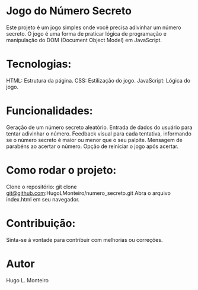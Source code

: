# Jogo do Número Secreto

Este projeto é um jogo simples onde você precisa adivinhar um número secreto. O jogo é uma forma de praticar lógica de programação e manipulação do DOM (Document Object Model) em JavaScript.

# Tecnologias:

HTML: Estrutura da página.
CSS: Estilização do jogo.
JavaScript: Lógica do jogo.

# Funcionalidades:

Geração de um número secreto aleatório.
Entrada de dados do usuário para tentar adivinhar o número.
Feedback visual para cada tentativa, informando se o número secreto é maior ou menor que o seu palpite.
Mensagem de parabéns ao acertar o número.
Opção de reiniciar o jogo após acertar.

# Como rodar o projeto:

Clone o repositório:
git clone git@github.com:HugoLMonteiro/numero_secreto.git
Abra o arquivo index.html em seu navegador.

# Contribuição:
Sinta-se à vontade para contribuir com melhorias ou correções.

# Autor
Hugo L. Monteiro
